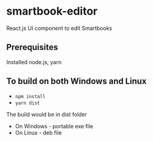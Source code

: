 # smartbook-editor
React.js UI component to edit Smartbooks 

## Prerequisites
Installed node.js, yarn

## To build on both Windows and Linux 

* `npm install`
* `yarn dist`

The build would be in dist folder
* On Windows - portable exe file
* On Linux - deb file
